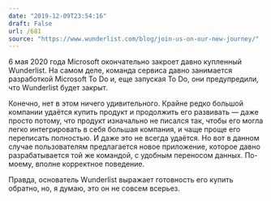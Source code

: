 ```yaml
---
date: "2019-12-09T23:54:16"
draft: False
url: /681
source: "https://www.wunderlist.com/blog/join-us-on-our-new-journey/"
---
```


6 мая 2020 года Microsoft окончательно закроет давно купленный Wunderlist. На самом деле, команда сервиса давно занимается разработкой Microsoft To Do и, еще запуская To Do, они предупредили, что Wunderlist будет закрыт.

Конечно, нет в этом ничего удивительного. Крайне редко большой компании удаётся купить продукт и продолжить его развивать — даже просто потому, что продукт изначально не писался так, чтобы его могла легко интегрировать в себя большая компания, и чаще проще его переписать полностью. И даже это не всегда удаётся. Но вот в данном случае пользователям предлагается новое приложение, которое давно разрабатывается той же командой, с удобным переносом данных. По-моему, вполне корректное поведение.

Правда, основатель Wunderlist выражает готовность его купить обратно, но, я думаю, это он не совсем всерьез.
